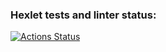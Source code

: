 ### Hexlet tests and linter status:
[![Actions Status](https://github.com/Azraillier/qa-engineer-project-84/actions/workflows/hexlet-check.yml/badge.svg)](https://github.com/Azraillier/qa-engineer-project-84/actions)
